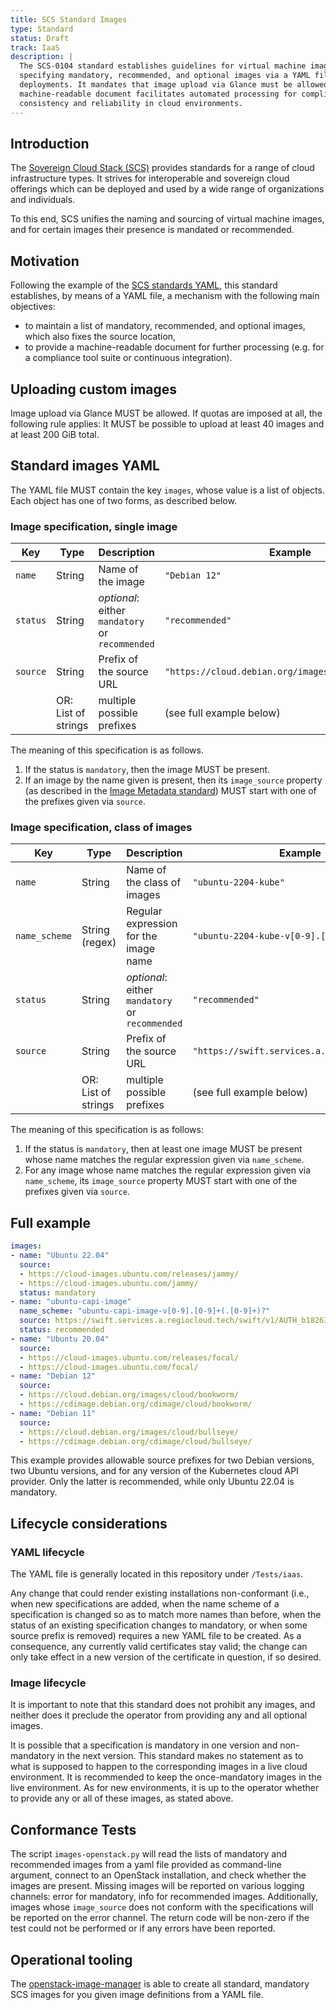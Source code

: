 ```yaml
---
title: SCS Standard Images
type: Standard
status: Draft
track: IaaS
description: |
  The SCS-0104 standard establishes guidelines for virtual machine images in Sovereign Cloud Stack (SCS) environments,
  specifying mandatory, recommended, and optional images via a YAML file, ensuring interoperability and streamlined
  deployments. It mandates that image upload via Glance must be allowed, ensuring flexibility for users. The standard's
  machine-readable document facilitates automated processing for compliance and integration purposes, promoting
  consistency and reliability in cloud environments.
---
```


## Introduction

The [Sovereign Cloud Stack (SCS)](https://scs.community) provides standards for a range of cloud infrastructure types.
It strives for interoperable and sovereign cloud offerings which can be deployed and used by a wide range of organizations and individuals.

To this end, SCS unifies the naming and sourcing of virtual machine images, and for certain images their presence is mandated or recommended.

## Motivation

Following the example of the [SCS standards YAML](scs-0003-v1-sovereign-cloud-standards-yaml.md),
this standard establishes, by means of a YAML file, a mechanism with the following main objectives:

- to maintain a list of mandatory, recommended, and optional images, which also fixes the source location,
- to provide a machine-readable document for further processing (e.g. for a compliance tool suite or continuous integration).

## Uploading custom images

Image upload via Glance MUST be allowed. If quotas are imposed at all, the following rule applies:
It MUST be possible to upload at least 40 images and at least 200 GiB total.

## Standard images YAML

The YAML file MUST contain the key `images`, whose value is a list of objects. Each object has one of two forms, as described below.

### Image specification, single image

| Key       | Type                 | Description                                          | Example                                              |
| --------- | -------------------- | ---------------------------------------------------- | ---------------------------------------------------- |
| `name`    | String               | Name of the image                                    | `"Debian 12"`                                        |
| `status`  | String               | _optional_: either `mandatory` or `recommended`      | `"recommended"`                                      |
| `source`  | String               | Prefix of the source URL                             | `"https://cloud.debian.org/images/cloud/bookworm/"`  |
|           | OR: List of strings  | multiple possible prefixes                           | (see full example below)                             |

The meaning of this specification is as follows.

1. If the status is `mandatory`, then the image MUST be present.
2. If an image by the name given is present, then its `image_source` property
   (as described in the [Image Metadata standard](scs-0102-v1-image-metadata.md))
   MUST start with one of the prefixes given via `source`.

### Image specification, class of images

| Key           | Type                 | Description                                          | Example                                          |
| ------------- | -------------------- | ---------------------------------------------------- | ------------------------------------------------ |
| `name`        | String               | Name of the class of images                          | `"ubuntu-2204-kube"`                             |
| `name_scheme` | String (regex)       | Regular expression for the image name                | `"ubuntu-2204-kube-v[0-9].[0-9]+(.[0-9]+)?"`     |
| `status`      | String               | _optional_: either `mandatory` or `recommended`      | `"recommended"`                                  |
| `source`      | String               | Prefix of the source URL                             | `"https://swift.services.a.regiocloud.tech"`     |
|               | OR: List of strings  | multiple possible prefixes                           | (see full example below)                         |

The meaning of this specification is as follows:

1. If the status is `mandatory`, then at least one image MUST be present whose name
   matches the regular expression given via `name_scheme`.
2. For any image whose name matches the regular expression given via `name_scheme`,
   its `image_source` property MUST start with one of the prefixes given via `source`.

## Full example

```yaml
images:
- name: "Ubuntu 22.04"
  source:
  - https://cloud-images.ubuntu.com/releases/jammy/
  - https://cloud-images.ubuntu.com/jammy/
  status: mandatory
- name: "ubuntu-capi-image"
  name_scheme: "ubuntu-capi-image-v[0-9].[0-9]+(.[0-9]+)?"
  source: https://swift.services.a.regiocloud.tech/swift/v1/AUTH_b182637428444b9aa302bb8d5a5a418c/openstack-k8s-capi-images/ubuntu-2204-kube
  status: recommended
- name: "Ubuntu 20.04"
  source:
  - https://cloud-images.ubuntu.com/releases/focal/
  - https://cloud-images.ubuntu.com/focal/
- name: "Debian 12"
  source:
  - https://cloud.debian.org/images/cloud/bookworm/
  - https://cdimage.debian.org/cdimage/cloud/bookworm/
- name: "Debian 11"
  source:
  - https://cloud.debian.org/images/cloud/bullseye/
  - https://cdimage.debian.org/cdimage/cloud/bullseye/
```

This example provides allowable source prefixes for two Debian versions, two Ubuntu
versions, and for any version of the Kubernetes cloud API provider. Only the latter is
recommended, while only Ubuntu 22.04 is mandatory.

## Lifecycle considerations

### YAML lifecycle

The YAML file is generally located in this repository under `/Tests/iaas`.

Any change that could render existing installations non-conformant (i.e., when new
specifications are added, when the name scheme of a specification is changed so as to
match more names than before, when the status of an existing specification changes to
mandatory, or when some source prefix is removed) requires a new YAML file to be created.
As a consequence, any currently valid certificates stay valid; the change can only take
effect in a new version of the certificate in question, if so desired.

### Image lifecycle

It is important to note that this standard does not prohibit any images, and neither
does it preclude the operator from providing any and all optional images.

It is possible that a specification is mandatory in one version and non-mandatory in the
next version. This standard makes no statement as to what is supposed to happen to the
corresponding images in a live cloud environment. It is recommended to keep the
once-mandatory images in the live environment. As for new environments, it is up to the
operator whether to provide any or all of these images, as stated above.

## Conformance Tests

The script `images-openstack.py` will read the lists of mandatory and recommended images
from a yaml file provided as command-line argument, connect to an OpenStack installation,
and check whether the images are present. Missing images will be reported on various
logging channels: error for mandatory, info for recommended images. Additionally, images
whose `image_source` does not conform with the specifications will be reported on the
error channel. The return code will be non-zero if the test could not be performed or
if any errors have been reported.

## Operational tooling

The [openstack-image-manager](https://github.com/osism/openstack-image-manager) is able to
create all standard, mandatory SCS images for you given image definitions from a YAML file.
